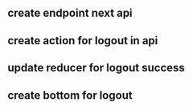 
## create endpoint next api

## create action for logout in api

## update reducer for logout success

## create bottom for logout